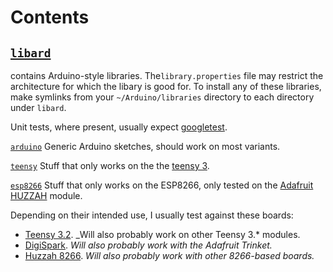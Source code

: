 # Contents

## [`libard`](libard)
contains Arduino-style libraries. The`library.properties` file may restrict the architecture for which the
libary is good for.  To install any of these libraries, make symlinks
from your `~/Arduino/libraries` directory to each directory under
`libard`.

Unit tests, where present, usually expect [googletest](https://github.com/google/googletest).



[`arduino`](arduino) Generic Arduino sketches, should work on most variants.

[`teensy`](teensy) Stuff that only works on the the
[teensy 3](http://www.pjrc.com/teensy/teensy31.html).

[`esp8266`](esp8266) Stuff that only works on the ESP8266, only tested on the
[Adafruit HUZZAH](https://www.adafruit.com/products/2471) module.


Depending on their intended use, I usually test against these boards:

* [Teensy 3.2](https://www.pjrc.com/store/teensy32.html). _Will also probably work on other Teensy 3.* modules.
* [DigiSpark](http://digistump.com/category/1). _Will also probably work with the Adafruit Trinket._
* [Huzzah 8266](https://www.adafruit.com/product/2471). _Will also probably work with other 8266-based boards._
